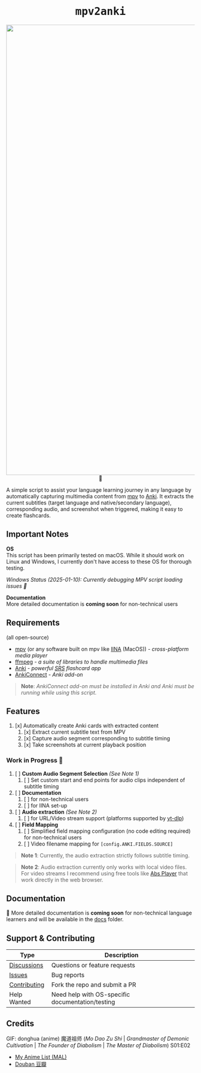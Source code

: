 <div align="center">
<h1 style="font-family: monospace;">mpv2anki</h1>
</div>

<div align="center">
<img src="screenshots/demo.gif" width="1200" alt="Demo of MPV to Anki"/>
💜
</div>


A simple script to assist your language learning journey in any language by automatically capturing multimedia content from [mpv](https://mpv.io/) to [Anki](https://apps.ankiweb.net/). 
It extracts the current subtitles (target language and native/secondary language), corresponding audio, 
and screenshot when triggered, making it easy to create flashcards.

## Important Notes

**OS**  
This script has been primarily tested on macOS. While it should work on Linux and Windows, I currently don't have access to these OS for thorough testing.

_Windows Status (2025-01-10): Currently debugging MPV script loading issues 🤔_

**Documentation**  
More detailed documentation is **coming soon** for non-technical users

## Requirements
(all open-source)
- [mpv](https://mpv.io/) (or any software built on mpv like [IINA](https://iina.io/) (MacOS)) - _cross-platform media player_
- [ffmpeg](https://ffmpeg.org/) - _a suite of libraries to handle multimedia files_
- [Anki](https://apps.ankiweb.net/) - _powerful [SRS](https://en.wikipedia.org/wiki/Spaced_repetition) flashcard app_
- [AnkiConnect](https://ankiweb.net/shared/info/2055492159) - _Anki add-on_

> **Note**: _AnkiConnect add-on must be installed in Anki and Anki must be running while using this script._


## Features

1. [x] Automatically create Anki cards with extracted content
   1. [x] Extract current subtitle text from MPV
   2. [x] Capture audio segment corresponding to subtitle timing
   3. [x] Take screenshots at current playback position

### Work in Progress 🚧

1. [ ] **Custom Audio Segment Selection** _(See Note 1)_
   1. [ ] Set custom start and end points for audio clips independent of subtitle timing
2. [ ] **Documentation**
   1. [ ] for non-technical users
   2. [ ] for IINA set-up
3. [ ] **Audio extraction** _(See Note 2)_
   1. [ ] for URL/Video stream support (platforms supported by [yt-dlp](https://github.com/yt-dlp/yt-dlp))
4. [ ] **Field Mapping**
   1. [ ] Simplified field mapping configuration (no code editing required) for non-technical users
   2. [ ] Video filename mapping for `[config.ANKI.FIELDS.SOURCE]`


> **Note 1**: Currently, the audio extraction strictly follows subtitle 
> timing.

> **Note 2**: Audio extraction currently only works with local video files.
> For video streams I recommend using free tools like [Abs Player](https://chromewebstore.google.com/detail/asbplayer-language-learni/hkledmpjpaehamkiehglnbelcpdflcab) 
> that work directly in the web browser.



## Documentation

🚧 More detailed documentation is **coming soon** for non-technical language learners and will be available in the [docs](docs) folder.



## Support & Contributing

| Type | Description                                      |
|------|--------------------------------------------------|
|[Discussions](https://github.com/alyssabedard/mpv2anki/discussions) | Questions or feature requests                    |
|[Issues](https://github.com/alyssabedard/mpv2anki/issues) | Bug reports                                      | 
|[Contributing](https://github.com/alyssabedard/mpv2anki/fork) | Fork the repo and submit a PR                    |
|Help Wanted | Need help with OS-specific documentation/testing |

## Credits
GIF: donghua (anime) 魔道祖师 (_Mo Dao Zu Shi_  |  _Grandmaster of Demonic Cultivation_  |  _The Founder of Diabolism_  |  _The Master of Diabolism_) S01:E02
- [My Anime List (MAL)](https://myanimelist.net/anime/37208/Mo_Dao_Zu_Shi)
- [Douban 豆瓣](https://movie.douban.com/subject/27015848/)